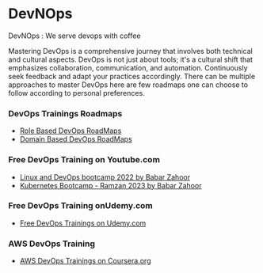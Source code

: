 # DevNOps
DevNOps : We serve devops with coffee

Mastering DevOps is a comprehensive journey that involves both technical and cultural aspects. DevOps is not just about tools; it's a cultural shift that emphasizes collaboration, communication, and automation. Continuously seek feedback and adapt your practices accordingly. There can be multiple approaches to master DevOps here are few roadmaps one can choose to follow according to personal preferences. 

### DevOps Trainings Roadmaps
- [Role Based DevOps RoadMaps](./rolebased-roadmaps.md)
- [Domain Based DevOps RoadMaps](./domainbased-roadmaps.md)

### Free DevOps Training on Youtube.com
- [Linux and DevOps bootcamp 2022 by Babar Zahoor](https://www.youtube.com/watch?v=ctgMKhv6j7E&list=PLBiQy5tO4R2N-W-1lvnNMVAJXqqSxujXQ)
- [Kubernetes Bootcamp - Ramzan 2023 by Babar Zahoor](https://www.youtube.com/watch?v=4Vt3RPQxD64&list=PLBiQy5tO4R2OA3_eQ4wPXchN0XtODcP8z)

### Free DevOps Training onUdemy.com
- [Free DevOps Trainings on Udemy.com](./free-devops-trainings-on-udemy.md)

### AWS DevOps Training
- [AWS DevOps Trainings on Coursera.org](./aws-devops-trainings-on-coursera.md)

